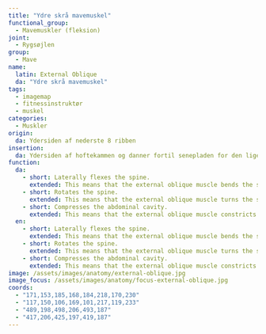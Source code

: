 ```yaml
---
title: "Ydre skrå mavemuskel"
functional_group:
  - Mavemuskler (fleksion)
joint:
  - Rygsøjlen
group:
  - Mave
name:
  latin: External Oblique
  da: "Ydre skrå mavemuskel"
tags:
  - imagemap
  - fitnessinstruktør
  - muskel
categories:
  - Muskler
origin: 
  da: Ydersiden af nederste 8 ribben
insertion: 
  da: Ydersiden af hoftekammen og danner fortil senepladen for den lige bugmuskel sammen med den indre skrå og den tværgående og mødes med den modsatte sides muskel i den hvide linie
function:
  da:
    - short: Laterally flexes the spine.
      extended: This means that the external oblique muscle bends the spine to the side (i.e. it moves the ribcage downward to the side towards the pelvis).
    - short: Rotates the spine.
      extended: This means that the external oblique muscle turns the spine to the side (i.e. it twists the torso).
    - short: Compresses the abdominal cavity.
      extended: This means that the external oblique muscle constricts the organs of the abdominal cavity and can increase intra-abdominal pressure (i.e. such as during a valsalva maneuver).
  en:
    - short: Laterally flexes the spine.
      extended: This means that the external oblique muscle bends the spine to the side (i.e. it moves the ribcage downward to the side towards the pelvis).
    - short: Rotates the spine.
      extended: This means that the external oblique muscle turns the spine to the side (i.e. it twists the torso).
    - short: Compresses the abdominal cavity.
      extended: This means that the external oblique muscle constricts the organs of the abdominal cavity and can increase intra-abdominal pressure (i.e. such as during a valsalva maneuver).
image: /assets/images/anatomy/external-oblique.jpg
image_focus: /assets/images/anatomy/focus-external-oblique.jpg
coords:
  - "171,153,185,168,184,218,170,230"
  - "117,150,106,169,101,217,119,233"
  - "489,198,498,206,493,187"
  - "417,206,425,197,419,187"
---
```

